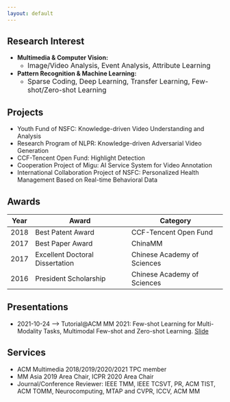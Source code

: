 ```yaml
---
layout: default
---
```


## Research Interest

* **Multimedia & Computer Vision:** 
  + <font size="3">Image/Video Analysis, Event Analysis, Attribute Learning</font>
* **Pattern Recognition & Machine Learning:** 
  + <font size="3">Sparse Coding, Deep Learning, Transfer Learning, Few-shot/Zero-shot Learning</font>

## Projects
* Youth Fund of NSFC: Knowledge-driven Video Understanding and Analysis
* Research Program of NLPR: Knowledge-driven Adversarial Video Generation
* CCF-Tencent Open Fund: Highlight Detection
* Cooperation Project of Migu: AI Service System for Video Annotation
* International Collaboration Project of NSFC: Personalized Health Management Based on Real-time Behavioral Data

## Awards

Year | Award | Category
-----|-------|--------
2018 | Best Patent Award  | CCF-Tencent Open Fund
2017 | Best Paper Award | ChinaMM
2017 | Excellent Doctoral Dissertation | Chinese Academy of Sciences
2016 | President Scholarship | Chinese Academy of Sciences



## Presentations
* 2021-10-24 --> Tutorial@ACM MM 2021: Few-shot Learning for Multi-Modality Tasks, Multimodal Few-shot and Zero-shot Learning. [Slide](publications\tutorial_MM2021.pdf)


## Services

* ACM Multimedia 2018/2019/2020/2021 TPC member
* MM Asia 2019 Area Chair, ICPR 2020 Area Chair
* Journal/Conference Reviewer: IEEE TMM, IEEE TCSVT, PR, ACM TIST, ACM TOMM, Neurocomputing, MTAP and CVPR, ICCV, ACM MM
